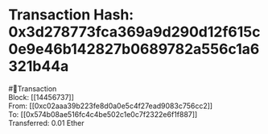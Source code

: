 
Transaction Hash: 0x3d278773fca369a9d290d12f615c0e9e46b142827b0689782a556c1a6321b44a
====================================================================================
  
#💸Transaction  
Block: [[14456737]]  
From: [[0xc02aaa39b223fe8d0a0e5c4f27ead9083c756cc2]]  
To: [[0x574b08ae516fc4c4be502c1e0c7f2322e6f1f887]]  
Transferred: 0.01 Ether